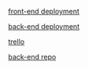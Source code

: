 [front-end deployment]( https://snack-a-log-app-project.netlify.app/)

[back-end deployment](https://snack-a-log-x8pw.onrender.com/)

[trello](https://trello.com/b/u4VBoMoo/snack-a-log)

[back-end repo](https://github.com/Kayrod23/snack-a-log-back-end)